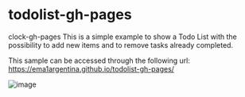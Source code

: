 # todolist-gh-pages

clock-gh-pages This is a simple example to show a Todo List with the possibility to add new items and to remove tasks already completed.

This sample can be accessed through the following url: https://ema1argentina.github.io/todolist-gh-pages/

![image](https://user-images.githubusercontent.com/3343155/164950255-52275e00-25e0-4563-a883-89978b62fa30.png)
